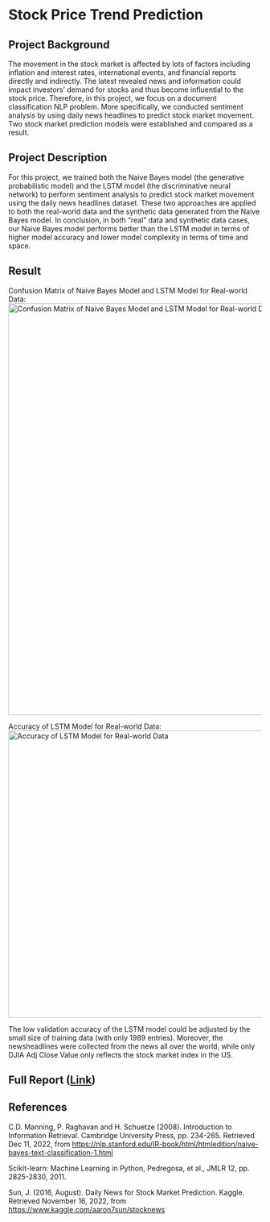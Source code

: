 # Stock Price Trend Prediction

## Project Background
The movement in the stock market is affected by lots of factors including inflation and interest rates, international events, and financial reports directly and indirectly. The latest revealed news and information could impact investors’ demand for stocks and thus become influential to the stock price. Therefore, in this project, we focus on a document classification NLP problem. More specifically, we conducted sentiment analysis by using daily news headlines to predict stock market movement. Two stock market prediction models were established and compared as a result.

## Project Description
For this project, we trained both the Naive Bayes model (the generative probabilistic model) and the LSTM model (the discriminative neural network) to perform sentiment analysis to predict stock market movement using the daily news headlines dataset. These two approaches are applied to both the real-world data and the synthetic data generated from the Naive Bayes model. In conclusion, in both “real” data and synthetic data cases, our Naive Bayes model performs better than the LSTM model in terms of higher model accuracy and lower model complexity in terms of time and space.

## Result
Confusion Matrix of Naive Bayes Model and LSTM Model for Real-world Data:
<img width="817" alt="Confusion Matrix of Naive Bayes Model and LSTM Model for Real-world Data" src="https://user-images.githubusercontent.com/89174034/220716578-d9a72823-6e71-44b3-8df7-7072f6abcf88.png">


Accuracy of LSTM Model for Real-world Data:
<img width="570" alt="Accuracy of LSTM Model for Real-world Data" src="https://user-images.githubusercontent.com/89174034/220716839-1c88967b-7f4d-45e2-9a51-d8ab964cf502.png">

The low validation accuracy of the LSTM model could be adjusted by the small size of training data (with only 1989 entries). Moreover, the newsheadlines were collected from the news all over the world, while only DJIA Adj Close Value only reflects the stock market index in the US.

## Full Report ([Link](https://github.com/JennyShen056/NLP-Stock-Price-Trend-Prediction/blob/main/40_docs/703%20Final%20Project%20Report.pdf))

## References
C.D. Manning, P. Raghavan and H. Schuetze (2008). Introduction to Information Retrieval. Cambridge University Press, pp. 234-265. Retrieved Dec 11, 2022, from https://nlp.stanford.edu/IR-book/html/htmledition/naive-bayes-text-classification-1.html

Scikit-learn: Machine Learning in Python, Pedregosa, et al., JMLR 12, pp. 2825-2830, 2011.

Sun, J. (2016, August). Daily News for Stock Market Prediction. Kaggle. Retrieved November 16, 2022, from https://www.kaggle.com/aaron7sun/stocknews
